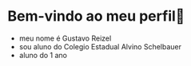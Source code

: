 # Bem-vindo ao meu perfil🔱
-  meu nome é Gustavo Reizel
-  sou aluno do Colegio Estadual Alvino Schelbauer  
-  aluno do 1 ano

